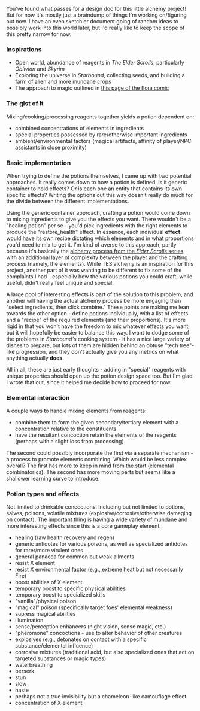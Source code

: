 You've found what passes for a design doc for this little alchemy project!
But for now it's mostly just a braindump of things I'm working on/figuring out now.
I have an even sketchier document going of random ideas to possibly work into this world later, but I'd
really like to keep the scope of this pretty narrow for now.

### Inspirations

- Open world, abundance of reagents in *The Elder Scrolls*, particularly *Oblivion* and *Skyrim*
- Exploring the universe in *Starbound*, collecting seeds, and building a farm of alien and more mundane crops
- The approach to magic outlined in [this page of the flora comic](http://floraverse.com/comic/flora/page/208-basic-guide-to-magic/)

### The gist of it

Mixing/cooking/processing reagents together yields a potion dependent on:
- combined concentrations of elements in ingredients
- special properties possessed by rare/otherwise important ingredients
- ambient/environmental factors (magical artifacts, affinity of player/NPC assistants in close proximity)

### Basic implementation

When trying to define the potions themselves, I came up with two potential approaches.
It really comes down to how a potion is defined. Is it generic container to hold effects?
Or is each one an entity that contains its own specific effects? Writing the options out this way doesn't
really do much for the divide between the different implementations.

Using the generic container approach, crafting a potion would come down to mixing ingredients to give you the effects
you want. There wouldn't be a "healing potion" per se - you'd pick ingredients with the right elements to produce
the "restore_health" effect. In essence, each individual **effect** would have its own recipe dictating which elements
and in what proportions you'd need to mix to get it. I'm kind of averse to this approach, partly because it's basically the 
[alchemy process from the *Elder Scrolls* series](http://uesp.net/wiki/Skyrim:Alchemy) with an additional layer of
complexity between the player and the crafting process (namely, the elements). While TES alchemy is an inspiration for
this project, another part of it was wanting to be different to fix some of the complaints I had - especially how the
various potions you could craft, while useful, didn't really feel unique and special.

A large pool of interesting effects is part of the solution to this problem, and another will having the actual alchemy
process be more engaging than "select ingredients, then click combine." These points are making me lean towards the
other option - define potions individually, with a list of effects and a "recipe" of the required elements (and their
proportions). It's more rigid in that you won't have the freedom to mix whatever effects you want, but it will hopefully
be easier to balance this way. I want to dodge some of the problems in *Starbound's* cooking system - it has a nice
large variety of dishes to prepare, but lots of them are hidden behind an obtuse "tech tree"-like progression, and they
don't actually give you any metrics on what anything actually **does**.

All in all, these are just early thoughts - adding in "special" reagents with unique properties should open up the
potion design space too. But I'm glad I wrote that out, since it helped me decide how to proceed for now.

### Elemental interaction

A couple ways to handle mixing elements from reagents:
- combine them to form the given secondary/tertiary element with a concentration relative to the constituents
- have the resultant concoction retain the elements of the reagents (perhaps with a slight loss from processing)

The second could possibly incorporate the first via a separate mechanism - a process to promote elements combining.
Which would be less complex overall? The first has more to keep in mind from the start (elemental combinatorics).
The second has more moving parts but seems like a shallower learning curve to introduce.

### Potion types and effects

Not limited to drinkable concoctions!
Including but not limited to potions, salves, poisons, volatile mixtures (explosive/corrosive/otherwise damaging on contact).
The important thing is having a wide variety of mundane and more interesting effects since this is a core gameplay element.

- healing (raw health recovery and regen)
- generic antidotes for various poisons, as well as specialized antidotes for rarer/more virulent ones
- general panacea for common but weak ailments
- resist X element
- resist X environmental factor (e.g., extreme heat but not necessarily Fire)
- boost abilities of X element
- temporary boost to specific physical abilities
- temporary boost to specialized skills
- "vanilla"/physical poison
- "magical" poison (specifically target foes' elemental weakness)
- supress magical abilities
- illumination
- sense/perception enhancers (night vision, sense magic, etc.)
- "pheromone" concoctions - use to alter behavior of other creatures
- explosives (e.g., detonates on contact with a specific substance/elemental influence)
- corrosive mixtures (traditional acid, but also specialized ones that act on targeted substances or magic types)
- waterbreathing
- berserk
- stun
- slow
- haste
- perhaps not a true invisibility but a chameleon-like camouflage effect
- concentration of X element

